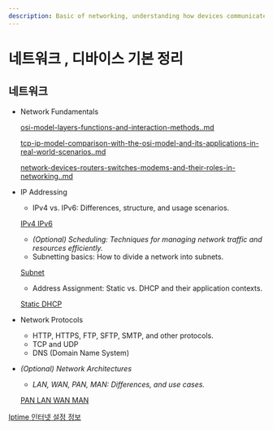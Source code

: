```yaml
---
description: Basic of networking, understanding how devices communicate over a network.
---
```


# 네트워크 , 디바이스 기본 정리

## 네트워크

*   Network Fundamentals

    [osi-model-layers-functions-and-interaction-methods..md](undefined/osi-model-layers-functions-and-interaction-methods..md "mention")

    [tcp-ip-model-comparison-with-the-osi-model-and-its-applications-in-real-world-scenarios..md](undefined/tcp-ip-model-comparison-with-the-osi-model-and-its-applications-in-real-world-scenarios..md "mention")

    [network-devices-routers-switches-modems-and-their-roles-in-networking..md](undefined/network-devices-routers-switches-modems-and-their-roles-in-networking..md "mention")
*   IP Addressing

    * IPv4 vs. IPv6: Differences, structure, and usage scenarios.

    [IPv4 IPv6](https://www.notion.so/IPv4-IPv6-bf6d1bb4fa394cf8b54d5f6f459b94cb?pvs=21)

    * _(Optional) Scheduling: Techniques for managing network traffic and resources efficiently._
    * Subnetting basics: How to divide a network into subnets.

    [Subnet](https://www.notion.so/Subnet-cfdeb47a679146d6afb95e7a5b38246a?pvs=21)

    * Address Assignment: Static vs. DHCP and their application contexts.

    [Static DHCP](https://www.notion.so/Static-DHCP-2491f8acce9540d6a8a6cbefcac891bc?pvs=21)
* Network Protocols
  * HTTP, HTTPS, FTP, SFTP, SMTP, and other protocols.
  * TCP and UDP
  * DNS (Domain Name System)
*   _(Optional) Network Architectures_

    * _LAN, WAN, PAN, MAN: Differences, and use cases._

    [PAN LAN WAN MAN](https://www.notion.so/PAN-LAN-WAN-MAN-6df43a6cb7a948c195b19e36c2dc7c85?pvs=21)

[Iptime 인터넷 설정 정보](https://www.notion.so/Iptime-b2829cae1f6341f8a73eeeb8934c61f4?pvs=21)
